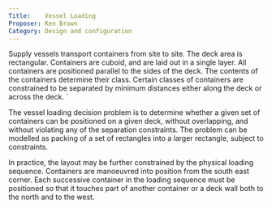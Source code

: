 ```yaml
---
Title:    Vessel Loading
Proposer: Ken Brown
Category: Design and configuration
---
```




Supply vessels transport containers from site to site. The deck area is rectangular. Containers are cuboid, and are laid out in a single layer. All containers are positioned parallel to the sides of the deck. The contents of the containers determine their class. Certain classes of containers are constrained to be separated by minimum distances either along the deck or across the deck. `

The vessel loading decision problem is to determine whether a given set of containers can be positioned on a given deck, without overlapping, and without violating any of the separation constraints. The problem can be modelled as packing of a set of rectangles into a larger rectangle, subject to constraints.

In practice, the layout may be further constrained by the physical loading sequence. Containers are manoeuvred into position from the south east corner. Each successive container in the loading sequence must be positioned so that it touches part of another container or a deck wall both to the north and to the west.
